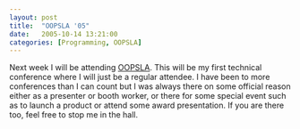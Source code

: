 ```yaml
---
layout: post
title:  "OOPSLA '05"
date:   2005-10-14 13:21:00
categories: [Programming, OOPSLA]
---
```

Next week I will be attending
<a href="http://www.oopsla.org:8080/2005/ShowPage.do?id=Home&amp;referrer=www.removingalldoubt.com">OOPSLA</a>. This
will be my first technical conference where I will just be a regular attendee. I
have been to more conferences than I can count but I was always there on some
official reason either as a presenter or booth worker, or there for some special
event such as to launch a product or attend some award presentation. If you are
there too, feel free to stop me in the hall.
